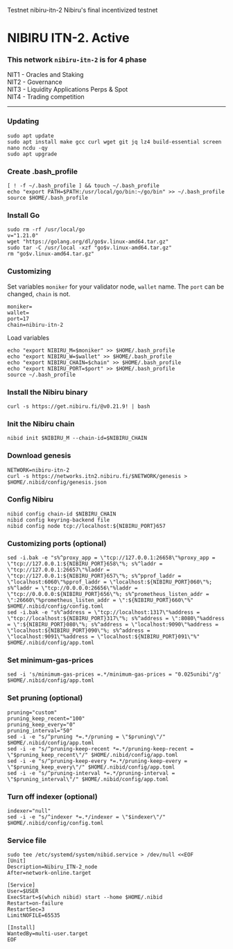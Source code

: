 Testnet	nibiru-itn-2	Nibiru's final incentivized testnet
# NIBIRU ITN-2. Active

### This network `nibiru-itn-2` is for 4 phase

NIT1 - Oracles and Staking    
NIT2 - Governance    
NIT3 - Liquidity Applications Perps & Spot    
NIT4 - Trading competition    
____


### Updating
```
sudo apt update
sudo apt install make gcc curl wget git jq lz4 build-essential screen nano ncdu -qy
sudo apt upgrade
```

### Create .bash_profile
```
[ ! -f ~/.bash_profile ] && touch ~/.bash_profile
echo "export PATH=$PATH:/usr/local/go/bin:~/go/bin" >> ~/.bash_profile
source $HOME/.bash_profile
```

### Install Go
```
sudo rm -rf /usr/local/go
v="1.21.0"
wget "https://golang.org/dl/go$v.linux-amd64.tar.gz"
sudo tar -C /usr/local -xzf "go$v.linux-amd64.tar.gz"
rm "go$v.linux-amd64.tar.gz"
```

### Customizing
Set variables `moniker` for your validator node, `wallet` name. The `port` can be changed, `chain` is not.
```
moniker=
wallet=
port=17
chain=nibiru-itn-2
```

Load variables
```
echo "export NIBIRU_M=$moniker" >> $HOME/.bash_profile
echo "export NIBIRU_W=$wallet" >> $HOME/.bash_profile
echo "export NIBIRU_CHAIN=$chain" >> $HOME/.bash_profile
echo "export NIBIRU_PORT=$port" >> $HOME/.bash_profile
source ~/.bash_profile
```

### Install the Nibiru binary
```
curl -s https://get.nibiru.fi/@v0.21.9! | bash
```

### Init the Nibiru chain
```
nibid init $NIBIRU_M --chain-id=$NIBIRU_CHAIN
```

### Download genesis
```
NETWORK=nibiru-itn-2
curl -s https://networks.itn2.nibiru.fi/$NETWORK/genesis > $HOME/.nibid/config/genesis.json
```

### Config Nibiru
```
nibid config chain-id $NIBIRU_CHAIN
nibid config keyring-backend file
nibid config node tcp://localhost:${NIBIRU_PORT}657
```

### Customizing ports (optional)
```
sed -i.bak -e "s%^proxy_app = \"tcp://127.0.0.1:26658\"%proxy_app = \"tcp://127.0.0.1:${NIBIRU_PORT}658\"%; s%^laddr = \"tcp://127.0.0.1:26657\"%laddr = \"tcp://127.0.0.1:${NIBIRU_PORT}657\"%; s%^pprof_laddr = \"localhost:6060\"%pprof_laddr = \"localhost:${NIBIRU_PORT}060\"%; s%^laddr = \"tcp://0.0.0.0:26656\"%laddr = \"tcp://0.0.0.0:${NIBIRU_PORT}656\"%; s%^prometheus_listen_addr = \":26660\"%prometheus_listen_addr = \":${NIBIRU_PORT}660\"%" $HOME/.nibid/config/config.toml
sed -i.bak -e "s%^address = \"tcp://localhost:1317\"%address = \"tcp://localhost:${NIBIRU_PORT}317\"%; s%^address = \":8080\"%address = \":${NIBIRU_PORT}080\"%; s%^address = \"localhost:9090\"%address = \"localhost:${NIBIRU_PORT}090\"%; s%^address = \"localhost:9091\"%address = \"localhost:${NIBIRU_PORT}091\"%" $HOME/.nibid/config/app.toml
```

### Set minimum-gas-prices
```
sed -i 's/minimum-gas-prices =.*/minimum-gas-prices = "0.025unibi"/g' $HOME/.nibid/config/app.toml

```

### Set pruning (optional)
```
pruning="custom"
pruning_keep_recent="100"
pruning_keep_every="0"
pruning_interval="50"
sed -i -e "s/^pruning *=.*/pruning = \"$pruning\"/" $HOME/.nibid/config/app.toml
sed -i -e "s/^pruning-keep-recent *=.*/pruning-keep-recent = \"$pruning_keep_recent\"/" $HOME/.nibid/config/app.toml
sed -i -e "s/^pruning-keep-every *=.*/pruning-keep-every = \"$pruning_keep_every\"/" $HOME/.nibid/config/app.toml
sed -i -e "s/^pruning-interval *=.*/pruning-interval = \"$pruning_interval\"/" $HOME/.nibid/config/app.toml
```

### Turn off indexer (optional)
```
indexer="null"
sed -i -e "s/^indexer *=.*/indexer = \"$indexer\"/" $HOME/.nibid/config/config.toml
```

### Service file
```
sudo tee /etc/systemd/system/nibid.service > /dev/null <<EOF
[Unit]
Description=Nibiru_ITN-2_node
After=network-online.target

[Service]
User=$USER
ExecStart=$(which nibid) start --home $HOME/.nibid
Restart=on-failure
RestartSec=3
LimitNOFILE=65535

[Install]
WantedBy=multi-user.target
EOF
```

###
```

```

###
```

```

###
```

```

###
```

```

###
```

```

###
```

```

###
```

```

###
```

```

###
```

```

###
```

```

###
```

```

###
```

```

###
```

```

###
```

```

###
```

```

###
```

```

###
```

```

